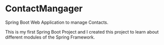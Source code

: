 # ContactMangager

Spring Boot Web Application to manage Contacts.

This is my first Spring Boot Project and I created this project to learn about different modules of the Spring Framework.
